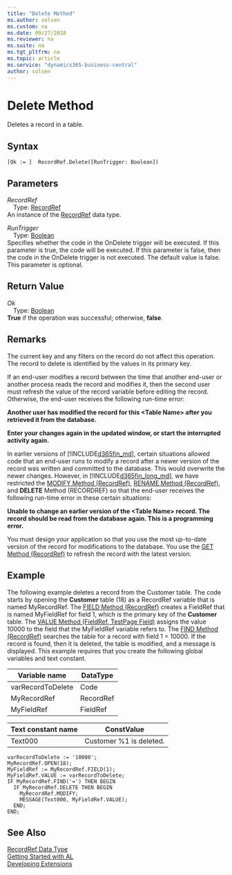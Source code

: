 ```yaml
---
title: "Delete Method"
ms.author: solsen
ms.custom: na
ms.date: 09/27/2018
ms.reviewer: na
ms.suite: na
ms.tgt_pltfrm: na
ms.topic: article
ms.service: "dynamics365-business-central"
author: solsen
---
```

[//]: # (START>DO_NOT_EDIT)
[//]: # (IMPORTANT:Do not edit any of the content between here and the END>DO_NOT_EDIT.)
[//]: # (Any modifications should be made in the .resx files in the ModernDev repo.)
# Delete Method
Deletes a record in a table.

## Syntax
```
[Ok := ]  RecordRef.Delete([RunTrigger: Boolean])
```
## Parameters
*RecordRef*  
&emsp;Type: [RecordRef](recordref-data-type.md)  
An instance of the [RecordRef](recordref-data-type.md) data type.  

*RunTrigger*  
&emsp;Type: [Boolean](boolean-data-type.md)  
Specifies whether the code in the OnDelete trigger will be executed. If this parameter is true, the code will be executed. If this parameter is false, then the code in the OnDelete trigger is not executed. The default value is false. This parameter is optional.
          


## Return Value
*Ok*  
&emsp;Type: [Boolean](boolean-data-type.md)  
**True** if the operation was successful; otherwise, **false**.  
  


[//]: # (IMPORTANT: END>DO_NOT_EDIT)

## Remarks  
 The current key and any filters on the record do not affect this operation. The record to delete is identified by the values in its primary key.  

 If an end-user modifies a record between the time that another end-user or another process reads the record and modifies it, then the second user must refresh the value of the record variable before editing the record. Otherwise, the end-user receives the following run-time error:  

 **Another user has modified the record for this \<Table Name> after you retrieved it from the database.**  

 **Enter your changes again in the updated window, or start the interrupted activity again.**  

 In earlier versions of [!INCLUDE[d365fin_md](../includes/d365fin_md.md)], certain situations allowed code that an end-user runs to modify a record after a newer version of the record was written and committed to the database. This would overwrite the newer changes. However, in [!INCLUDE[d365fin_long_md](../includes/d365fin_long_md.md)], we have restricted the [MODIFY Method \(RecordRef\)](devenv-MODIFY-Method-RecordRef.md), [RENAME Method \(RecordRef\)](devenv-RENAME-Method-RecordRef.md), and **DELETE** Method \(RECORDREF\) so that the end-user receives the following run-time error in these certain situations:  

 **Unable to change an earlier version of the \<Table Name> record. The record should be read from the database again. This is a programming error.**  

 You must design your application so that you use the most up-to-date version of the record for modifications to the database. You use the [GET Method \(RecordRef\)](devenv-GET-Method-RecordRef.md) to refresh the record with the latest version.  

## Example  
 The following example deletes a record from the Customer table. The code starts by opening the **Customer** table \(18\) as a RecordRef variable that is named MyRecordRef. The [FIELD Method \(RecordRef\)](devenv-FIELD-Method-RecordRef.md) creates a FieldRef that is named MyFieldRef for field 1, which is the primary key of the **Customer** table. The [VALUE Method \(FieldRef, TestPage Field\)](devenv-VALUE-Method-FieldRef-TestPage-Field.md) assigns the value 10000 to the field that the MyFieldRef variable refers to. The [FIND Method \(RecordRef\)](devenv-FIND-Method-RecordRef.md) searches the table for a record with field 1 = 10000. If the record is found, then it is deleted, the table is modified, and a message is displayed. This example requires that you create the following global variables and text constant.  

|Variable name|DataType|  
|-------------------|--------------|  
|varRecordToDelete|Code|  
|MyRecordRef|RecordRef|  
|MyFieldRef|FieldRef|  

|Text constant name|ConstValue|  
|------------------------|----------------|  
|Text000|Customer %1 is deleted.|  

```  
varRecordToDelete := '10000';  
MyRecordRef.OPEN(18);  
MyFieldRef := MyRecordRef.FIELD(1);  
MyFieldRef.VALUE := varRecordToDelete;  
IF MyRecordRef.FIND('=') THEN BEGIN  
  IF MyRecordRef.DELETE THEN BEGIN  
    MyRecordRef.MODIFY;  
    MESSAGE(Text000, MyFieldRef.VALUE);  
  END;  
END;  

```  

## See Also
[RecordRef Data Type](recordref-data-type.md)  
[Getting Started with AL](../devenv-get-started.md)  
[Developing Extensions](../devenv-dev-overview.md)